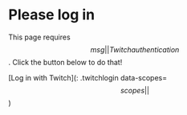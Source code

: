 # Please log in

This page requires $$msg||Twitch authentication$$. Click the button below to do that!

[Log in with Twitch](: .twitchlogin data-scopes=$$scopes||$$)
